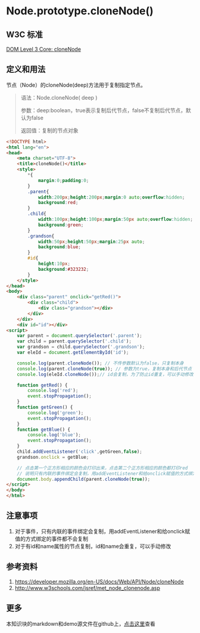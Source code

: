 # Node.prototype.cloneNode()

## W3C 标准
[DOM Level 3 Core: cloneNode](https://www.w3.org/TR/DOM-Level-3-Core/core.html#ID-3A0ED0A4)

## 定义和用法
节点（Node）的cloneNode(deep)方法用于复制指定节点。

> 语法：Node.cloneNode( deep )
>
> 参数：deep:boolean，true表示复制后代节点，false不复制后代节点，默认为false
>
> 返回值：复制的节点对象

```html
<!DOCTYPE html>
<html lang="en">
<head>
    <meta charset="UTF-8">
    <title>cloneNode()</title>
    <style>
        *{
            margin:0;padding:0;
        }
        .parent{
            width:200px;height:200px;margin:0 auto;overflow:hidden;
            background:red;
        }
        .child{
            width:100px;height:100px;margin:50px auto;overflow:hidden;
            background:green;
        }
        .grandson{
            width:50px;height:50px;margin:25px auto;
            background:blue;
        }
        #id{
            height:10px;
            background:#323232;
        }
    </style>
</head>
<body>
    <div class="parent" onclick="getRed()">
        <div class="child">
            <div class="grandson"></div>
        </div>
    </div>
    <div id="id"></div>
<script>
    var parent = document.querySelector('.parent');
    var child = parent.querySelector('.child');
    var grandson = child.querySelector('.grandson');
    var eleId = document.getElementById('id');

    console.log(parent.cloneNode()); // 不传参数默认为false，只复制本身
    console.log(parent.cloneNode(true)); // 参数为true，复制本身和后代节点
    console.log(eleId.cloneNode());// id会复制，为了防止id重复，可以手动修改

    function getRed() {
        console.log('red');
        event.stopPropagation();
    }
    function getGreen() {
        console.log('green');
        event.stopPropagation();
    }
    function getBlue() {
        console.log('blue');
        event.stopPropagation();
    }
    child.addEventListener('click',getGreen,false);
    grandson.onclick = getBlue;

    // 点击第一个正方形相应的颜色会打印出来，点击第二个正方形相应的颜色都打印red
    // 说明只有内联的事件绑定会复制，用addEventListener和给onclick赋值的方式绑定的事件都不会复制
    document.body.appendChild(parent.cloneNode(true));
</script>
</body>
</html>
```

## 注意事项
1. 对于事件，只有内联的事件绑定会复制，用addEventListener和给onclick赋值的方式绑定的事件都不会复制
2. 对于有id和name属性的节点复制，id和name会重复，可以手动修改

## 参考资料
1. https://developer.mozilla.org/en-US/docs/Web/API/Node/cloneNode
2. http://www.w3schools.com/jsref/met_node_clonenode.asp

## 更多
本知识块的markdown和demo源文件在github上，[点击这里](https://github.com/jserz/js_piece)查看